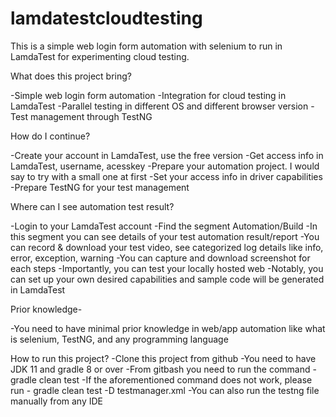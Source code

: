 # lamdatestcloudtesting
This is a simple web login form automation with selenium to run in LamdaTest for experimenting cloud testing.

What does this project bring?

-Simple web login form automation
-Integration for cloud testing in LamdaTest
-Parallel testing in different OS and different browser version
-Test management through TestNG

How do I continue?

-Create your account in LamdaTest, use the free version
-Get access info in LamdaTest, username, acesskey
-Prepare your automation project. I would say to try with a small one at first
-Set your access info in driver capabilities
-Prepare TestNG for your test management

Where can I see automation test result?

-Login to your LamdaTest account
-Find the segment Automation/Build
-In this segment you can see details of your test automation result/report
-You can record & download your test video, see categorized log details like info, error, exception, warning
-You can capture and download screenshot for each steps
-Importantly, you can test your locally hosted web
-Notably, you can set up your own desired capabilities and sample code will be generated in LamdaTest

Prior knowledge-

-You need to have minimal prior knowledge in web/app automation like what is selenium, TestNG, and any programming language

How to run this project?
-Clone this project from github
-You need to have JDK 11 and gradle 8 or over
-From gitbash you need to run the command - gradle clean test
-If the aforementioned command does not work, please run - gradle clean test -D testmanager.xml
-You can also run the testng file manually from any IDE
